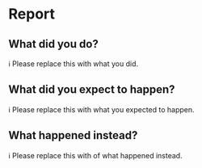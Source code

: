 <!--
ℹ Please fill out this template when filing an issue. All lines beginning with an ℹ symbol instruct you with what info we expect.

Please, read the [CONTRIBUTING guide](https://github.com/sgl0v/WWDCast/blob/master/.github/CONTRIBUTING.md) before submitting the PR or reporting a bug.
-->

# Report

## What did you do?

ℹ Please replace this with what you did.

## What did you expect to happen?

ℹ Please replace this with what you expected to happen.

## What happened instead?

ℹ Please replace this with of what happened instead.